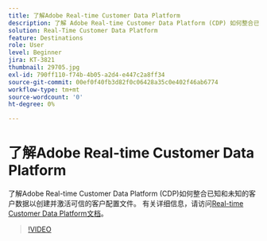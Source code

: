 ```yaml
---
title: 了解Adobe Real-time Customer Data Platform
description: 了解 Adobe Real-time Customer Data Platform (CDP) 如何整合已知和未知的客户数据以创建并激活可信的客户轮廓。
solution: Real-Time Customer Data Platform
feature: Destinations
role: User
level: Beginner
jira: KT-3821
thumbnail: 29705.jpg
exl-id: 790ff110-f74b-4b05-a2d4-e447c2a8ff34
source-git-commit: 00ef0f40fb3d82f0c06428a35c0e402f46ab6774
workflow-type: tm+mt
source-wordcount: '0'
ht-degree: 0%

---
```


# 了解Adobe Real-time Customer Data Platform

了解Adobe Real-time Customer Data Platform (CDP)如何整合已知和未知的客户数据以创建并激活可信的客户配置文件。 有关详细信息，请访问[Real-time Customer Data Platform文档](https://experienceleague.adobe.com/docs/experience-platform/rtcdp/overview.html?lang=zh-Hans)。

>[!VIDEO](https://video.tv.adobe.com/v/29705?learn=on)
